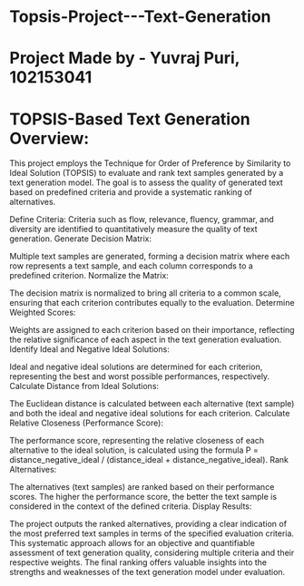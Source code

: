# Topsis-Project---Text-Generation

# Project Made by - Yuvraj Puri, 102153041


# TOPSIS-Based Text Generation Overview:

This project employs the Technique for Order of Preference by Similarity to Ideal Solution (TOPSIS) to evaluate and rank text samples generated by a text generation model. The goal is to assess the quality of generated text based on predefined criteria and provide a systematic ranking of alternatives.

Define Criteria:
Criteria such as flow, relevance, fluency, grammar, and diversity are identified to quantitatively measure the quality of text generation.
Generate Decision Matrix:

Multiple text samples are generated, forming a decision matrix where each row represents a text sample, and each column corresponds to a predefined criterion.
Normalize the Matrix:

The decision matrix is normalized to bring all criteria to a common scale, ensuring that each criterion contributes equally to the evaluation.
Determine Weighted Scores:

Weights are assigned to each criterion based on their importance, reflecting the relative significance of each aspect in the text generation evaluation.
Identify Ideal and Negative Ideal Solutions:

Ideal and negative ideal solutions are determined for each criterion, representing the best and worst possible performances, respectively.
Calculate Distance from Ideal Solutions:

The Euclidean distance is calculated between each alternative (text sample) and both the ideal and negative ideal solutions for each criterion.
Calculate Relative Closeness (Performance Score):

The performance score, representing the relative closeness of each alternative to the ideal solution, is calculated using the formula P = distance_negative_ideal / (distance_ideal + distance_negative_ideal).
Rank Alternatives:

The alternatives (text samples) are ranked based on their performance scores. The higher the performance score, the better the text sample is considered in the context of the defined criteria.
Display Results:

The project outputs the ranked alternatives, providing a clear indication of the most preferred text samples in terms of the specified evaluation criteria.
This systematic approach allows for an objective and quantifiable assessment of text generation quality, considering multiple criteria and their respective weights. The final ranking offers valuable insights into the strengths and weaknesses of the text generation model under evaluation.

